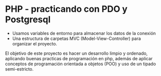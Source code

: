 # PHP - practicando con PDO y Postgresql

* Usamos variables de entorno para almacenar los datos de la conexión
* Una estructura de carpetas MVC (Model-View-Controller) para organizar el proyecto.

El objetivo de este proyecto es hacer un desarrollo limpio y ordenado, aplicando buenas practicas de programación en php, además de aplicar conceptos de programación orientada a objetos (POO) y uso de un tipado semi-estricto.
